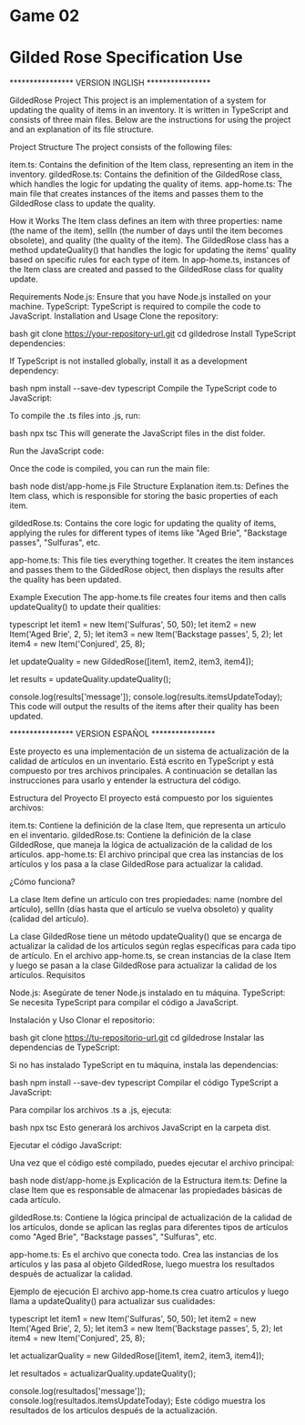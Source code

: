 # Game 02
# Gilded Rose Specification Use

**************** VERSION INGLISH  ****************


GildedRose Project
This project is an implementation of a system for updating the quality of items in an inventory. It is written in TypeScript and consists of three main files. Below are the instructions for using the project and an explanation of its file structure.

Project Structure
The project consists of the following files:

item.ts: Contains the definition of the Item class, representing an item in the inventory.
gildedRose.ts: Contains the definition of the GildedRose class, which handles the logic for updating the quality of items.
app-home.ts: The main file that creates instances of the items and passes them to the GildedRose class to update the quality.

How it Works
The Item class defines an item with three properties: name (the name of the item), sellIn (the number of days until the item becomes obsolete), and quality (the quality of the item).
The GildedRose class has a method updateQuality() that handles the logic for updating the items' quality based on specific rules for each type of item.
In app-home.ts, instances of the Item class are created and passed to the GildedRose class for quality update.

Requirements
Node.js: Ensure that you have Node.js installed on your machine.
TypeScript: TypeScript is required to compile the code to JavaScript.
Installation and Usage
Clone the repository:

bash
git clone https://your-repository-url.git
cd gildedrose
Install TypeScript dependencies:

If TypeScript is not installed globally, install it as a development dependency:

bash
npm install --save-dev typescript
Compile the TypeScript code to JavaScript:

To compile the .ts files into .js, run:

bash
npx tsc
This will generate the JavaScript files in the dist folder.

Run the JavaScript code:

Once the code is compiled, you can run the main file:

bash
node dist/app-home.js
File Structure Explanation
item.ts: Defines the Item class, which is responsible for storing the basic properties of each item.

gildedRose.ts: Contains the core logic for updating the quality of items, applying the rules for different types of items like "Aged Brie", "Backstage passes", "Sulfuras", etc.

app-home.ts: This file ties everything together. It creates the item instances and passes them to the GildedRose object, then displays the results after the quality has been updated.

Example Execution
The app-home.ts file creates four items and then calls updateQuality() to update their qualities:

typescript
let item1 = new Item('Sulfuras', 50, 50);
let item2 = new Item('Aged Brie', 2, 5);
let item3 = new Item('Backstage passes', 5, 2);
let item4 = new Item('Conjured', 25, 8);

let updateQuality = new GildedRose([item1, item2, item3, item4]);

let results = updateQuality.updateQuality();

console.log(results['message']);
console.log(results.itemsUpdateToday);
This code will output the results of the items after their quality has been updated.




**************** VERSION ESPAÑOL  ****************

Este proyecto es una implementación de un sistema de actualización de la calidad de artículos en un inventario. Está escrito en TypeScript y está compuesto por tres archivos principales. A continuación se detallan las instrucciones para usarlo y entender la estructura del código.

Estructura del Proyecto
El proyecto está compuesto por los siguientes archivos:

item.ts: Contiene la definición de la clase Item, que representa un artículo en el inventario.
gildedRose.ts: Contiene la definición de la clase GildedRose, que maneja la lógica de actualización de la calidad de los artículos.
app-home.ts: El archivo principal que crea las instancias de los artículos y los pasa a la clase GildedRose para actualizar la calidad.

¿Cómo funciona?

La clase Item define un artículo con tres propiedades: name (nombre del artículo), sellIn (días hasta que el artículo se vuelva obsoleto) y quality (calidad del artículo).

La clase GildedRose tiene un método updateQuality() que se encarga de actualizar la calidad de los artículos según reglas específicas para cada tipo de artículo.
En el archivo app-home.ts, se crean instancias de la clase Item y luego se pasan a la clase GildedRose para actualizar la calidad de los artículos.
Requisitos

Node.js: Asegúrate de tener Node.js instalado en tu máquina.
TypeScript: Se necesita TypeScript para compilar el código a JavaScript.

Instalación y Uso
Clonar el repositorio:

bash
git clone https://tu-repositorio-url.git
cd gildedrose
Instalar las dependencias de TypeScript:

Si no has instalado TypeScript en tu máquina, instala las dependencias:

bash
npm install --save-dev typescript
Compilar el código TypeScript a JavaScript:

Para compilar los archivos .ts a .js, ejecuta:

bash
npx tsc
Esto generará los archivos JavaScript en la carpeta dist.

Ejecutar el código JavaScript:

Una vez que el código esté compilado, puedes ejecutar el archivo principal:

bash
node dist/app-home.js
Explicación de la Estructura
item.ts: Define la clase Item que es responsable de almacenar las propiedades básicas de cada artículo.

gildedRose.ts: Contiene la lógica principal de actualización de la calidad de los artículos, donde se aplican las reglas para diferentes tipos de artículos como "Aged Brie", "Backstage passes", "Sulfuras", etc.

app-home.ts: Es el archivo que conecta todo. Crea las instancias de los artículos y las pasa al objeto GildedRose, luego muestra los resultados después de actualizar la calidad.

Ejemplo de ejecución
El archivo app-home.ts crea cuatro artículos y luego llama a updateQuality() para actualizar sus cualidades:

typescript
let item1 = new Item('Sulfuras', 50, 50);
let item2 = new Item('Aged Brie', 2, 5);
let item3 = new Item('Backstage passes', 5, 2);
let item4 = new Item('Conjured', 25, 8);

let actualizarQuality = new GildedRose([item1, item2, item3, item4]);

let resultados = actualizarQuality.updateQuality();

console.log(resultados['message']);
console.log(resultados.itemsUpdateToday);
Este código muestra los resultados de los artículos después de la actualización.
